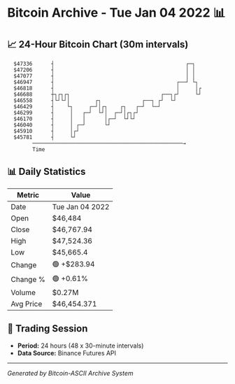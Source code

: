 # Bitcoin Archive - Tue Jan 04 2022 📊

## 📈 24-Hour Bitcoin Chart (30m intervals)

```
  $47336      ┤                                          ┌─┐   
  $47206      ┤                                          │ │   
  $47077      ┤                                          │ │   
  $46947      ┤                                       ┌──┘ └┐  
  $46818      ┤                                       │     │┌ 
  $46688      ┼┐┌┐┌┐                             ┌──┐┌┘     └┘ 
  $46558      ┤└┘└┘│        ┌┐             ┌──┐ ┌┘  └┘         
  $46429      ┤    └┐     ┌─┘│┌┐    ┌┐   ┌─┘  └─┘              
  $46299      ┤     │   ┌─┘  └┘│  ┌─┘│┌┐┌┘                     
  $46170      ┤     │   │      │┌─┘  └┘└┘                      
  $46040      ┤     │ ┌─┘      └┘                              
  $45910      ┤     │┌┘                                        
  $45781      ┤     └┘                                         
        ────────────────────────────────────────────────→
        Time
```

## 📊 Daily Statistics

| Metric | Value |
|--------|-------|
| Date | Tue Jan 04 2022 |
| Open | $46,484 |
| Close | $46,767.94 |
| High | $47,524.36 |
| Low | $45,665.4 |
| Change | 🟢 +$283.94 |
| Change % | 🟢 +0.61% |
| Volume | $0.27M |
| Avg Price | $46,454.371 |

## 📅 Trading Session

- **Period:** 24 hours (48 x 30-minute intervals)
- **Data Source:** Binance Futures API

---
*Generated by Bitcoin-ASCII Archive System*
